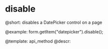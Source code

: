 disable
=============

@short: disables a DatePicker control on a page





@example:
form.getItem("datepicker").disable();


@template: api_method
@descr:



